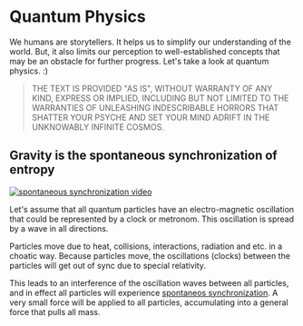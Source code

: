 # Quantum Physics

We humans are storytellers. It helps us to simplify our understanding of the world. But, it also limits our perception to well-established concepts that may be an obstacle for further progress. Let's take a look at quantum physics. :)

> THE TEXT IS PROVIDED "AS IS", WITHOUT WARRANTY OF ANY KIND, EXPRESS OR
IMPLIED, INCLUDING BUT NOT LIMITED TO THE WARRANTIES OF UNLEASHING
INDESCRIBABLE HORRORS THAT SHATTER YOUR PSYCHE AND SET YOUR MIND ADRIFT IN THE
UNKNOWABLY INFINITE COSMOS.

## Gravity is the spontaneous synchronization of entropy

[![spontaneous synchronization video](http://img.youtube.com/vi/T58lGKREubo/0.jpg)](http://www.youtube.com/watch?v=T58lGKREubo "spontaneous synchronization")

Let's assume that all quantum particles have an electro-magnetic oscillation that could be represented by a clock or metronom.
This oscillation is spread by a wave in all directions.

Particles move due to heat, collisions, interactions, radiation and etc. in a choatic way.
Because particles move, the oscillations (clocks) between the particles will get out of sync due to special relativity.

This leads to an interference of the oscillation waves between all particles, and in effect all particles will experience [spontaneos synchronization](http://www.youtube.com/watch?v=T58lGKREubo).
A very small force will be applied to all particles, accumulating into a general force that pulls all mass.
